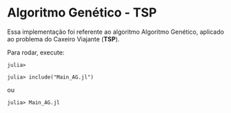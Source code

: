 # Algoritmo Genético - TSP

Essa implementação foi referente ao algoritmo Algoritmo Genético, aplicado ao problema do Caxeiro Viajante (**TSP**).

Para rodar, execute: 

```
julia>

julia> include("Main_AG.jl")
```
ou

```
julia> Main_AG.jl
```
